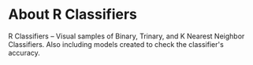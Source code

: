 # About R Classifiers

R Classifiers – Visual samples of Binary, Trinary, and K Nearest Neighbor Classifiers.  Also including models created to check the classifier's accuracy.
